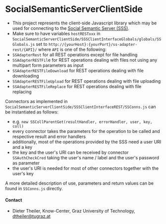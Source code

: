 SocialSemanticServerClientSide
==============================
* This project represents the client-side Javascript library which may be used for connecting to the [Social Semantic Server (SSS)](https://github.com/learning-layers/SocialSemanticServer).
* Make sure to have variables `hostRESTxxx` in `SocialSemanticServerClientSide/SSSClientInterfaceGlobals/globals/SSGlobals.js` set to `http://{yourHost}:{yourPort}/ss-adapter-rest/{API}/` where `API` is one of the following:
 * `SSAdapterRest` for all REST operations except for file handling
 * `SSAdapterRESTFil`e for REST operations dealing with files not using any multipart form parameters as input
 * `SSAdapterRESTFileDownload` for REST operations dealing with file downloading
 * `SSAdapterRESTFileUpload` for REST operations dealing with file uploading
 * `SSAdapterRESTFileReplace` for REST operations dealing with file replacing

Connectors as implemented in `SocialSemanticServerClientSide/SSSClientInterfaceREST/SSConns.js` can be instantiated as follows: 
* e.g. `new SSCollParentGet(resultHandler, errorHandler, user, key, coll)`
* every connector takes the parameters for the operation to be called and respective result and error handlers
* additionally, most of the operations provided by the SSS need a user URI and a key
 * the key and the user's URI can be received by connector `SSAuthCheckCred` taking the user's name / label and the user's password as parameter
* the user's URI is needed for most of other connectors together with the user's key

A more detailed description of use, parameters and return values can be found in `SSConns.js` directly.

#### Contact
* Dieter Theiler, Know-Center, Graz University of Technology, dtheiler@tugraz.at